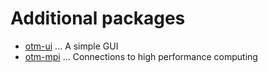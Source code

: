 # Additional packages

- [otm-ui](https://github.com/ggomes/otm-ui) ... A simple GUI
- [otm-mpi](https://github.com/ggomes/otm-mpi) ... Connections to high performance computing


